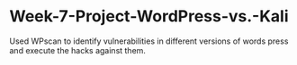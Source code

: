 # Week-7-Project-WordPress-vs.-Kali
Used WPscan to identify vulnerabilities in different versions of words press and execute the hacks against them.
